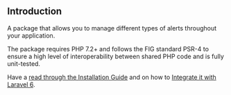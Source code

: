 ## Introduction

A package that allows you to manage different types of alerts throughout your application.

The package requires PHP 7.2+ and follows the FIG standard PSR-4 to ensure a high level of interoperability between shared PHP code and is fully unit-tested.

Have a [read through the Installation Guide](#installation) and on how to [Integrate it with Laravel 6](#laravel).
